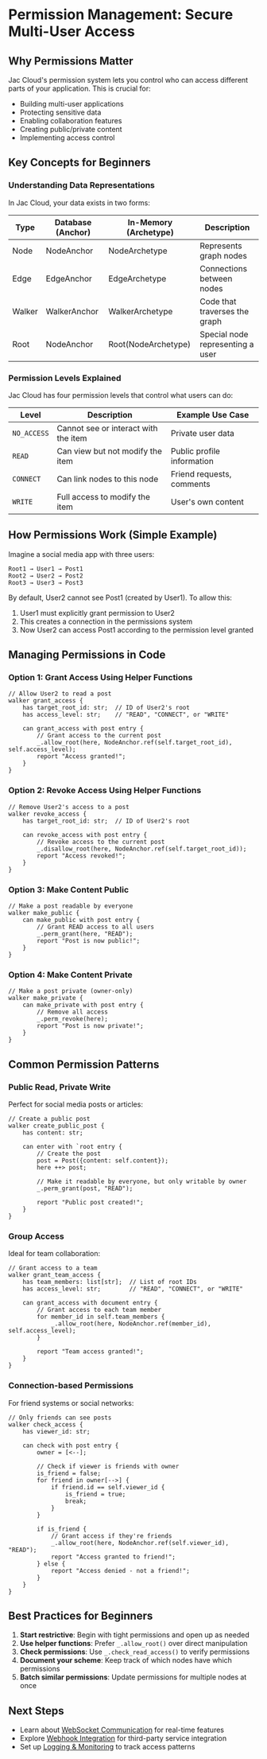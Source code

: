# Permission Management: Secure Multi-User Access

## Why Permissions Matter

Jac Cloud's permission system lets you control who can access different parts of your application. This is crucial for:

- Building multi-user applications
- Protecting sensitive data
- Enabling collaboration features
- Creating public/private content
- Implementing access control

## Key Concepts for Beginners

### Understanding Data Representations

In Jac Cloud, your data exists in two forms:

| Type | Database (Anchor) | In-Memory (Archetype) | Description |
|------|-------------------|----------------------|-------------|
| Node | NodeAnchor | NodeArchetype | Represents graph nodes |
| Edge | EdgeAnchor | EdgeArchetype | Connections between nodes |
| Walker | WalkerAnchor | WalkerArchetype | Code that traverses the graph |
| Root | NodeAnchor | Root(NodeArchetype) | Special node representing a user |

### Permission Levels Explained

Jac Cloud has four permission levels that control what users can do:

| Level | Description | Example Use Case |
|-------|-------------|-----------------|
| `NO_ACCESS` | Cannot see or interact with the item | Private user data |
| `READ` | Can view but not modify the item | Public profile information |
| `CONNECT` | Can link nodes to this node | Friend requests, comments |
| `WRITE` | Full access to modify the item | User's own content |

## How Permissions Work (Simple Example)

Imagine a social media app with three users:

```
Root1 → User1 → Post1
Root2 → User2 → Post2
Root3 → User3 → Post3
```

By default, User2 cannot see Post1 (created by User1). To allow this:

1. User1 must explicitly grant permission to User2
2. This creates a connection in the permissions system
3. Now User2 can access Post1 according to the permission level granted

## Managing Permissions in Code

### Option 1: Grant Access Using Helper Functions

```jac
// Allow User2 to read a post
walker grant_access {
    has target_root_id: str;  // ID of User2's root
    has access_level: str;    // "READ", "CONNECT", or "WRITE"

    can grant_access with post entry {
        // Grant access to the current post
        _.allow_root(here, NodeAnchor.ref(self.target_root_id), self.access_level);
        report "Access granted!";
    }
}
```

### Option 2: Revoke Access Using Helper Functions

```jac
// Remove User2's access to a post
walker revoke_access {
    has target_root_id: str;  // ID of User2's root

    can revoke_access with post entry {
        // Revoke access to the current post
        _.disallow_root(here, NodeAnchor.ref(self.target_root_id));
        report "Access revoked!";
    }
}
```

### Option 3: Make Content Public

```jac
// Make a post readable by everyone
walker make_public {
    can make_public with post entry {
        // Grant READ access to all users
        _.perm_grant(here, "READ");
        report "Post is now public!";
    }
}
```

### Option 4: Make Content Private

```jac
// Make a post private (owner-only)
walker make_private {
    can make_private with post entry {
        // Remove all access
        _.perm_revoke(here);
        report "Post is now private!";
    }
}
```

## Common Permission Patterns

### Public Read, Private Write

Perfect for social media posts or articles:

```jac
// Create a public post
walker create_public_post {
    has content: str;

    can enter with `root entry {
        // Create the post
        post = Post({content: self.content});
        here ++> post;

        // Make it readable by everyone, but only writable by owner
        _.perm_grant(post, "READ");

        report "Public post created!";
    }
}
```

### Group Access

Ideal for team collaboration:

```jac
// Grant access to a team
walker grant_team_access {
    has team_members: list[str];  // List of root IDs
    has access_level: str;        // "READ", "CONNECT", or "WRITE"

    can grant_access with document entry {
        // Grant access to each team member
        for member_id in self.team_members {
            _.allow_root(here, NodeAnchor.ref(member_id), self.access_level);
        }

        report "Team access granted!";
    }
}
```

### Connection-based Permissions

For friend systems or social networks:

```jac
// Only friends can see posts
walker check_access {
    has viewer_id: str;

    can check with post entry {
        owner = [<--];

        // Check if viewer is friends with owner
        is_friend = false;
        for friend in owner[-->] {
            if friend.id == self.viewer_id {
                is_friend = true;
                break;
            }
        }

        if is_friend {
            // Grant access if they're friends
            _.allow_root(here, NodeAnchor.ref(self.viewer_id), "READ");
            report "Access granted to friend!";
        } else {
            report "Access denied - not a friend!";
        }
    }
}
```

## Best Practices for Beginners

1. **Start restrictive**: Begin with tight permissions and open up as needed
2. **Use helper functions**: Prefer `_.allow_root()` over direct manipulation
3. **Check permissions**: Use `_.check_read_access()` to verify permissions
4. **Document your scheme**: Keep track of which nodes have which permissions
5. **Batch similar permissions**: Update permissions for multiple nodes at once

## Next Steps

- Learn about [WebSocket Communication](websocket.md) for real-time features
- Explore [Webhook Integration](webhook.md) for third-party service integration
- Set up [Logging & Monitoring](logging.md) to track access patterns